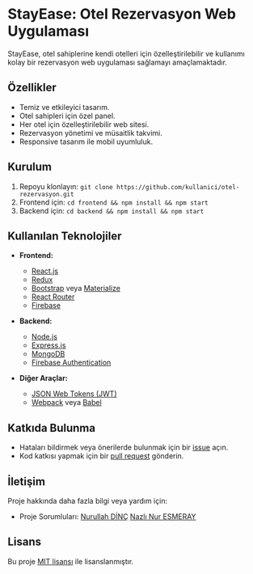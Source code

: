 # StayEase: Otel Rezervasyon Web Uygulaması

StayEase, otel sahiplerine kendi otelleri için özelleştirilebilir ve kullanımı kolay bir rezervasyon web uygulaması sağlamayı amaçlamaktadır.

## Özellikler

- Temiz ve etkileyici tasarım.
- Otel sahipleri için özel panel.
- Her otel için özelleştirilebilir web sitesi.
- Rezervasyon yönetimi ve müsaitlik takvimi.
- Responsive tasarım ile mobil uyumluluk.

## Kurulum

1. Repoyu klonlayın: `git clone https://github.com/kullanici/otel-rezervasyon.git`
2. Frontend için: `cd frontend && npm install && npm start`
3. Backend için: `cd backend && npm install && npm start`

## Kullanılan Teknolojiler
 
- **Frontend:**
  - [React.js](https://reactjs.org/)
  - [Redux](https://redux.js.org/)
  - [Bootstrap](https://getbootstrap.com/) veya [Materialize](https://materializecss.com/)
  - [React Router](https://reactrouter.com/)
  - [Firebase](https://firebase.google.com/)

- **Backend:**
  - [Node.js](https://nodejs.org/)
  - [Express.js](https://expressjs.com/)
  - [MongoDB](https://www.mongodb.com/)
  - [Firebase Authentication](https://firebase.google.com/products/auth)

- **Diğer Araçlar:**
  - [JSON Web Tokens (JWT)](https://jwt.io/)
  - [Webpack](https://webpack.js.org/) veya [Babel](https://babeljs.io/)

## Katkıda Bulunma

- Hataları bildirmek veya önerilerde bulunmak için bir [issue](https://github.com/kullanici/otel-rezervasyon/issues) açın.
- Kod katkısı yapmak için bir [pull request](https://github.com/kullanici/otel-rezervasyon/pulls) gönderin.

## İletişim

Proje hakkında daha fazla bilgi veya yardım için:

- Proje Sorumluları: 
[Nurullah DİNÇ](mailto:nurullah.dinc156@gmail.com)
[Nazlı Nur ESMERAY](mailto:nazlinuresmeray049@gmail.com)

## Lisans

Bu proje [MIT lisansı](LICENSE) ile lisanslanmıştır.
